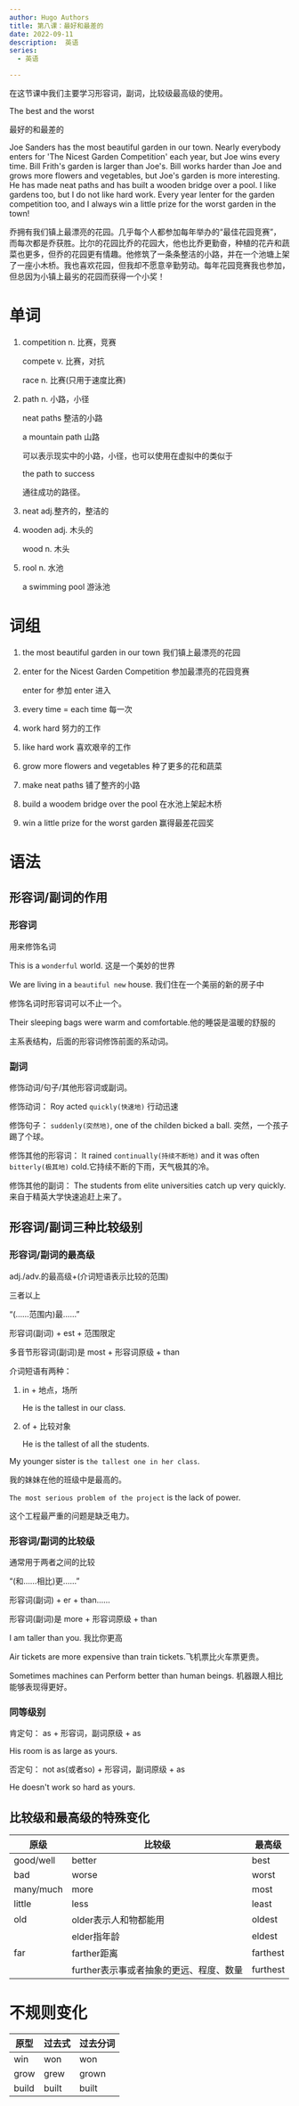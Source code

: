 ```yaml
---
author: Hugo Authors
title: 第八课：最好和最差的
date: 2022-09-11
description:  英语
series:
  - 英语

---
```

在这节课中我们主要学习形容词，副词，比较级最高级的使用。

<!--more-->

The best and the worst

最好的和最差的

Joe Sanders has the most beautiful garden in our town. Nearly everybody enters for 'The Nicest Garden Competition' each year, but Joe wins every time. Bill Frith's garden is larger than Joe's. Bill works harder than Joe and grows more flowers and vegetables, but Joe's garden is more interesting. He has made neat paths and has built a wooden bridge over a pool. I like gardens too, but I do not like hard work. Every year Ienter for the garden competition too, and I always win a little prize for the worst garden in the town!

乔拥有我们镇上最漂亮的花园。几乎每个人都参加每年举办的“最佳花园竞赛”， 而每次都是乔获胜。比尔的花园比乔的花园大，他也比乔更勤奋，种植的花卉和蔬菜也更多，但乔的花园更有情趣。他修筑了一条条整洁的小路，并在一个池塘上架了一座小木桥。我也喜欢花园，但我却不愿意辛勤劳动。每年花园竞赛我也参加，但总因为小镇上最劣的花园而获得一个小奖！

# 单词
1. competition n. 比赛，竞赛

   compete v. 比赛，对抗

   race n. 比赛(只用于速度比赛)
2. path n. 小路，小径

   neat paths 整洁的小路
   
   a mountain path 山路

   可以表示现实中的小路，小径，也可以使用在虚拟中的类似于

   the path to success 

   通往成功的路径。
3. neat adj.整齐的，整洁的
4. wooden adj. 木头的

   wood n. 木头
5. rool n. 水池
   
   a swimming pool 游泳池

# 词组

1. the most beautiful garden in our town 我们镇上最漂亮的花园
2. enter for the Nicest Garden Competition 参加最漂亮的花园竞赛

   enter for 参加 enter 进入

3. every time = each time 每一次
4. work hard 努力的工作
5. like hard work 喜欢艰辛的工作
6. grow more flowers and vegetables 种了更多的花和蔬菜
7. make neat paths 铺了整齐的小路
8. build a woodem bridge over the pool 在水池上架起木桥
9. win a little prize for the worst garden 赢得最差花园奖

# 语法 

## 形容词/副词的作用

### 形容词
用来修饰名词

This is a `wonderful` world. 这是一个美妙的世界

We are living in a `beautiful new` house. 我们住在一个美丽的新的房子中

修饰名词时形容词可以不止一个。

Their sleeping bags were warm and comfortable.他的睡袋是温暖的舒服的

主系表结构，后面的形容词修饰前面的系动词。

### 副词
修饰动词/句子/其他形容词或副词。

修饰动词： Roy acted `quickly(快速地)` 行动迅速

修饰句子： `suddenly(突然地)`, one of the childen bicked a ball.  突然，一个孩子踢了个球。

修饰其他的形容词： It rained `continually(持续不断地)` and it was often `bitterly(极其地)` cold.它持续不断的下雨，天气极其的冷。

修饰其他的副词： The students from elite universities catch up very quickly.来自于精英大学快速追赶上来了。

## 形容词/副词三种比较级别

### 形容词/副词的最高级
adj./adv.的最高级+(介词短语表示比较的范围)

三者以上

“(……范围内)最……”

形容词(副词) + est + 范围限定

多音节形容词(副词)是 most + 形容词原级 + than

介词短语有两种：
1. in + 地点，场所

   He is the tallest in our class.
2. of + 比较对象

   He is the tallest of all the students.


My younger sister is `the tallest one in her class`.

我的妹妹在他的班级中是最高的。

`The most serious problem of the project` is the lack of power.

这个工程最严重的问题是缺乏电力。

### 形容词/副词的比较级
通常用于两者之间的比较

“(和……相比)更……”

形容词(副词) + er + than……

形容词(副词)是 more + 形容词原级 + than

I am taller than you. 我比你更高

Air tickets are more expensive than train tickets.飞机票比火车票更贵。

Sometimes machines can Perform better than human beings. 机器跟人相比能够表现得更好。


### 同等级别
肯定句： as + 形容词，副词原级 + as

His room is as large as yours.

否定句： not as(或者so) + 形容词，副词原级 + as

He doesn't work so hard as yours.

## 比较级和最高级的特殊变化
|原级|比较级|最高级|
|-|-|-|
|good/well|better|best|
|bad|worse|worst|
|many/much|more|most|
|little|less|least|
|old|older表示人和物都能用|oldest|
||elder指年龄|eldest|
|far|farther距离|farthest|
||further表示事或者抽象的更远、程度、数量|furthest|



# 不规则变化
|原型|过去式|过去分词|
|-|-|-|
|win|won|won|
|grow|grew|grown|
|build|built|built|




